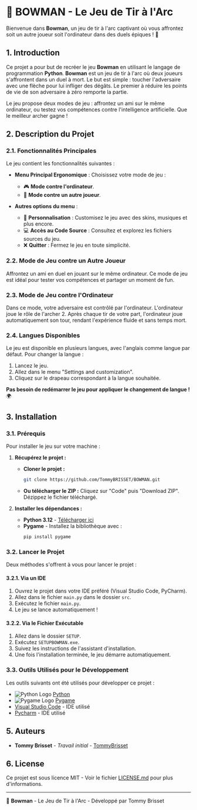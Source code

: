 # 🎯 BOWMAN - Le Jeu de Tir à l'Arc

Bienvenue dans **Bowman**, un jeu de tir à l'arc captivant où vous affrontez soit un autre joueur soit l'ordinateur dans des duels épiques ! 🏹

## 1. Introduction

Ce projet a pour but de recréer le jeu **Bowman** en utilisant le langage de programmation **Python**. **Bowman** est un jeu de tir à l'arc où deux joueurs s'affrontent dans un duel à mort. Le but est simple : toucher l'adversaire avec une flèche pour lui infliger des dégâts. Le premier à réduire les points de vie de son adversaire à zéro remporte la partie.

Le jeu propose deux modes de jeu : affrontez un ami sur le même ordinateur, ou testez vos compétences contre l'intelligence artificielle. Que le meilleur archer gagne !

## 2. Description du Projet

### 2.1. Fonctionnalités Principales

Le jeu contient les fonctionnalités suivantes :

- **Menu Principal Ergonomique** : Choisissez votre mode de jeu :
  - 🎮 **Mode contre l'ordinateur**.
  - 👫 **Mode contre un autre joueur**.
  
- **Autres options du menu** :
  - 🎨 **Personnalisation** : Customisez le jeu avec des skins, musiques et plus encore.
  - 💻 **Accès au Code Source** : Consultez et explorez les fichiers sources du jeu.
  - ❌ **Quitter** : Fermez le jeu en toute simplicité.

### 2.2. Mode de Jeu contre un Autre Joueur

Affrontez un ami en duel en jouant sur le même ordinateur. Ce mode de jeu est idéal pour tester vos compétences et partager un moment de fun.

### 2.3. Mode de Jeu contre l'Ordinateur

Dans ce mode, votre adversaire est contrôlé par l'ordinateur. L'ordinateur joue le rôle de l'archer 2. Après chaque tir de votre part, l'ordinateur joue automatiquement son tour, rendant l'expérience fluide et sans temps mort.

### 2.4. Langues Disponibles

Le jeu est disponible en plusieurs langues, avec l'anglais comme langue par défaut. Pour changer la langue :
1. Lancez le jeu.
2. Allez dans le menu "Settings and customization".
3. Cliquez sur le drapeau correspondant à la langue souhaitée.

**Pas besoin de redémarrer le jeu pour appliquer le changement de langue !** 🌍

## 3. Installation

### 3.1. Prérequis

Pour installer le jeu sur votre machine :

1. **Récupérez le projet :**
   - **Cloner le projet :**
     ```bash
     git clone https://github.com/TommyBRISSET/BOWMAN.git
     ```
   - **Ou télécharger le ZIP :** Cliquez sur "Code" puis "Download ZIP". Dézippez le fichier téléchargé.

2. **Installer les dépendances :**
   - **Python 3.12** - [Télécharger ici](https://www.python.org/downloads/)
   - **Pygame** - Installez la bibliothèque avec :
     ```bash
     pip install pygame
     ```

### 3.2. Lancer le Projet

Deux méthodes s'offrent à vous pour lancer le projet :

#### 3.2.1. Via un IDE

1. Ouvrez le projet dans votre IDE préféré (Visual Studio Code, PyCharm).
2. Allez dans le fichier `main.py` dans le dossier `src`.
3. Exécutez le fichier `main.py`.
4. Le jeu se lance automatiquement !

#### 3.2.2. Via le Fichier Exécutable

1. Allez dans le dossier `SETUP`.
2. Exécutez `SETUPBOWMAN.exe`.
3. Suivez les instructions de l'assistant d'installation.
4. Une fois l'installation terminée, le jeu démarre automatiquement.

### 3.3. Outils Utilisés pour le Développement

Les outils suivants ont été utilisés pour développer ce projet :

- ![Python Logo](https://www.python.org/static/community_logos/python-powered-w-200x80.png) [Python](https://www.python.org/)
- ![Pygame Logo](https://www.pygame.org/images/logo_lofi.png) [Pygame](https://www.pygame.org/news)
- [Visual Studio Code](https://code.visualstudio.com/) - IDE utilisé
- [Pycharm](https://www.jetbrains.com/pycharm/) - IDE utilisé

## 5. Auteurs

* **Tommy Brisset** - *Travail initial* - [TommyBrisset](https://github.com/TommyBRISSET)

## 6. License

Ce projet est sous licence MIT - Voir le fichier [LICENSE.md](LICENSE.md) pour plus d'informations.

---

🎯 **Bowman** - Le Jeu de Tir à l'Arc - Développé par Tommy Brisset
